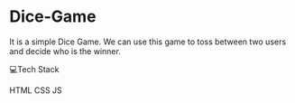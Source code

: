 # Dice-Game
It is a simple Dice Game. We can use this game to toss between two users and decide who is the winner.

💻Tech Stack

HTML CSS JS
